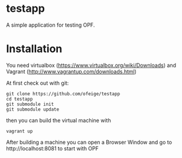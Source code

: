 testapp
=======

A simple application for testing OPF.

Installation
============

You need virtualbox (https://www.virtualbox.org/wiki/Downloads) and Vagrant (http://www.vagrantup.com/downloads.html)

At first check out with git:

<pre><code>git clone https://github.com/ofeige/testapp
cd testapp
git submodule init
git submodule update</code></pre>

then you can build the virtual machine with 
<pre><code>vagrant up</code></pre>

After building a machine you can open a Browser Window and go to http://localhost:8081 to start with OPF
